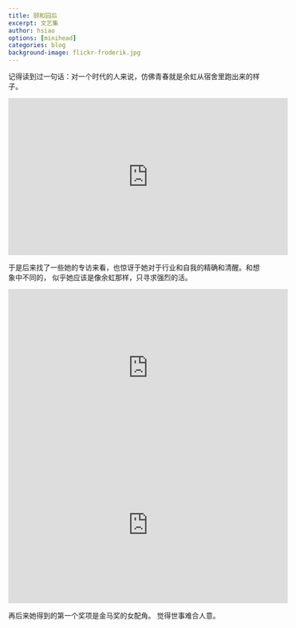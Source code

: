 ```yaml
---
title: 颐和园后
excerpt: 文艺集
author: hsiao
options: [minihead]
categories: blog
background-image: flickr-froderik.jpg
---
```


记得读到过一句话：对一个时代的人来说，仿佛青春就是余虹从宿舍里跑出来的样子。

<iframe width="560" height="315" src="https://www.youtube.com/embed/Nyt-9kND148" frameborder="0" allow="accelerometer; autoplay; encrypted-media; gyroscope; picture-in-picture" allowfullscreen></iframe>

于是后来找了一些她的专访来看，也惊讶于她对于行业和自我的精确和清醒。和想象中不同的，
似乎她应该是像余虹那样，只寻求强烈的活。

<iframe width="560" height="315" src="https://www.youtube.com/embed/ZQUgv8-NExg" frameborder="0" allow="accelerometer; autoplay; encrypted-media; gyroscope; picture-in-picture" allowfullscreen></iframe>

<iframe width="560" height="315" src="https://www.youtube.com/embed/pAAQGri-J64" frameborder="0" allow="accelerometer; autoplay; encrypted-media; gyroscope; picture-in-picture" allowfullscreen></iframe>

再后来她得到的第一个奖项是金马奖的女配角。
觉得世事难合人意。
